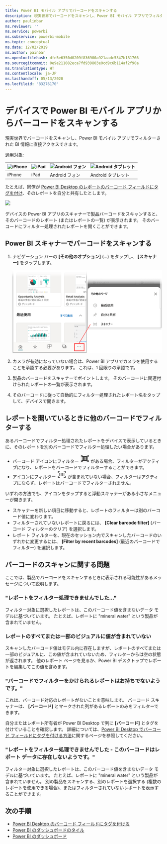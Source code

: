 ```yaml
---
title: Power BI モバイル アプリでバーコードをスキャンする
description: 現実世界でバーコードをスキャンし、Power BI モバイル アプリでフィルターされた BI 情報に直接アクセスできます。
author: paulinbar
ms.reviewer: ''
ms.service: powerbi
ms.subservice: powerbi-mobile
ms.topic: conceptual
ms.date: 12/02/2019
ms.author: painbar
ms.openlocfilehash: dfe5e6350d0209f836900a921aadc5347b181766
ms.sourcegitcommit: 0e9e211082eca7fd939803e0cd9c6b114af2f90a
ms.translationtype: HT
ms.contentlocale: ja-JP
ms.lasthandoff: 05/13/2020
ms.locfileid: "83276170"
---
```

# <a name="scan-a-barcode-with-your-device-from-the-power-bi-mobile-app"></a>デバイスで Power BI モバイル アプリからバーコードをスキャンする
現実世界でバーコードをスキャンし、Power BI モバイル アプリでフィルターされた BI 情報に直接アクセスできます。


適用対象:

| ![iPhone](./media/mobile-apps-qr-code/ios-logo-40-px.png) | ![iPad](./media/mobile-apps-qr-code/ios-logo-40-px.png) | ![Android フォン](././media/mobile-apps-qr-code/android-logo-40-px.png) | ![Android タブレット](././media/mobile-apps-qr-code/android-logo-40-px.png) |
|:--- |:--- |:--- |:--- |
|iPhone |iPad |Android フォン |Android タブレット |

たとえば、同僚が [Power BI Desktop のレポートのバーコード フィールドにタグを付け](../../transform-model/desktop-mobile-barcodes.md)、そのレポートを自分と共有したとします。 

![](media/mobile-apps-scan-barcode-iphone/power-bi-barcode-scanner.png)

デバイスの Power BI アプリのスキャナーで製品バーコードをスキャンすると、そのバーコードのレポート (またはレポートの一覧) が表示されます。 そのバーコードにフィルター処理されたレポートを開くことができます。

## <a name="scan-a-barcode-with-the-power-bi-scanner"></a>Power BI スキャナーでバーコードをスキャンする
1. ナビゲーション バーの **[その他のオプション]** (...) をタップし、 **[スキャナー]** をタップします。

    ![](media/mobile-apps-scan-barcode-iphone/power-bi-scanner.png)

2. カメラが有効になっていない場合は、Power BI アプリでカメラを使用することを承認する必要があります。 これは、1 回限りの承認です。 
4. 製品のバーコードをスキャナーでポイントします。 そのバーコードに関連付けられたレポートの一覧が表示されます。
5. そのバーコードに従って自動的にフィルター処理されたレポート名をタップして、デバイスで開きます。

## <a name="filter-by-other-barcodes-while-in-a-report"></a>レポートを開いているときに他のバーコードでフィルターする
あるバーコードでフィルター処理されたレポートをデバイスで表示しているときに、そのレポートを別のバーコードでフィルター処理したい場合があります。

* バーコード アイコンにフィルター ![](media/mobile-apps-scan-barcode-iphone/power-bi-barcode-filtered-icon-black.png) がある場合、フィルターがアクティブになり、レポートをバーコードでフィルターすることができます。 
* アイコンにフィルター ![](media/mobile-apps-scan-barcode-iphone/power-bi-barcode-unfiltered-icon.png) が含まれていない場合、フィルターはアクティブにならず、レポートはバーコードでフィルターされません。 

いずれの方法でも、アイコンをタップすると浮動スキャナーがある小さなメニューが開きます。

* スキャナーを新しい項目に移動すると、レポートのフィルターは別のバーコード値に変わります。 
* フィルターされていないレポートに戻るには、 **[Clear barcode filter]** (バーコード フィルターのクリア) を選択します。
* レポート フィルターを、現在のセッション内でスキャンしたバーコードのいずれかに変更するには、 **[Filter by recent barcodes]** (最近のバーコードでフィルター) を選択します。

## <a name="issues-with-scanning-a-barcode"></a>バーコードのスキャンに関する問題
ここでは、製品でバーコードをスキャンするときに表示される可能性があるメッセージについて説明します。

### <a name="couldnt-filter-report"></a>"レポートをフィルター処理できませんでした..."
フィルター対象に選択したレポートは、このバーコード値を含まないデータ モデルに基づいています。 たとえば、レポートに "mineral water" という製品が含まれていません。  

### <a name="allsome-of-the-visuals-in-the-report-dont-contain-any-value"></a>レポートのすべてまたは一部のビジュアルに値が含まれていない
スキャンしたバーコード値はモデル内に存在しますが、レポートのすべてまたは一部のビジュアルに、この値が含まれていないため、フィルターからは空の状態が返されます。 他のレポート ページを見るか、Power BI デスクトップでレポートを編集してこの値を含めます。 

### <a name="looks-like-you-dont-have-any-reports-that-can-be-filtered-by-barcodes"></a>"バーコードでフィルターをかけられるレポートはお持ちでないようです。"
これは、バーコード対応のレポートがないことを意味します。 バーコード スキャナーは、 **[バーコード]** とマークされた列があるレポートのみをフィルターできます。  

自分またはレポート所有者が Power BI Desktop で列に **[バーコード]** とタグを付けていることを確認します。 詳細については、[Power BI Desktop でバーコード フィールドにタグを付ける方法](../../transform-model/desktop-mobile-barcodes.md)に関するページを参照してください。

### <a name="couldnt-filter-report---looks-like-this-barcode-doesnt-exist-in-the-report-data"></a>"レポートをフィルター処理できませんでした - このバーコードはレポート データに存在しないようです。"
フィルター対象に選択したレポートは、このバーコード値を含まないデータ モデルに基づいています。 たとえば、レポートに "mineral water" という製品が含まれていません。 別の製品をスキャンする、別のレポートを選択する (複数のレポートを使用できる場合)、またはフィルターされていないレポートを表示することができます。 

## <a name="next-steps"></a>次の手順
* [Power BI Desktop のバーコード フィールドにタグを付ける](../../transform-model/desktop-mobile-barcodes.md)
* [Power BI のダッシュボードのタイル](../end-user-tiles.md)
* [Power BI のダッシュボード](../end-user-dashboards.md)
